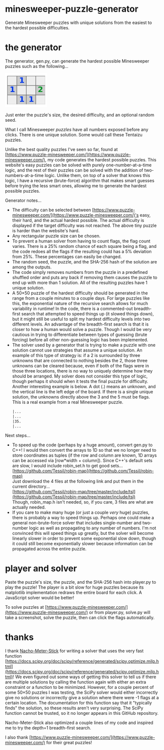 
# minesweeper-puzzle-generator
Generate Minesweeper puzzles with unique solutions from the easiest to the hardest possible difficulties.


# the generator

The generator, gen.py, can generate the hardest possible Minesweeper puzzles such as the following...

![small difficult sample puzzle](puzzle.jpg)

Just enter the puzzle's size, the desired difficulty, and an optional random seed.

What I call Minesweeper *puzzles* have all numbers exposed before any clicks. There is one unique solution. Some would call these Tentaizu puzzles.

Unlike the best quality puzzles I've seen so far, found at [https://www.puzzle-minesweeper.com/](https://www.puzzle-minesweeper.com/), my code generates the hardest possible puzzles. This website's easy puzzles can be solved with purely one-number-at-a-time logic, and the rest of their puzzles can be solved with the addition of two-numbers-at-a-time logic. Unlike them, on top of a solver that knows this logic, I have a recursive (brute-force) algorithm that makes smart guesses before trying the less smart ones, allowing me to generate the hardest possible puzzles.

Generator notes...
* The difficulty can be selected between [https://www.puzzle-minesweeper.com/](https://www.puzzle-minesweeper.com/)'s easy, their hard, and the actual hardest possible. The actual difficulty is displayed if the target difficulty was not reached. The above tiny puzzle is harder than the website's hard.
* Any rectangular puzzle size can be chosen.
* To prevent a human solver from having to count flags, the flag count varies. There is a 25% random chance of each square being a flag, and the code redoes all the flags if the resulting could has a 5% deviation from 25%. These percentages can easily be changed.
* The random seed, the puzzle, and the SHA-256 hash of the solution are among the outputs.
* The code simply removes numbers from the puzzle in a predefined shuffled order and puts any back if removing them causes the puzzle to end up with more than 1 solution. All of the resulting puzzles have 1 unique solution.
* A 50×50 puzzle of the hardest difficulty should be generated in the range from a couple minutes to a couple days. For large puzzles like this, the exponential nature of the recursive search allows for much variability in runtime! In the code, there is a commented-out breadth-first search that attempted to speed things up (it slowed things down), but it might still be useful to split my hardest difficulty levels into two different levels. An advantage of the breadth-first search is that it is closer to how a human would solve a puzzle. Though I would be very cautious in trying to differentiate between types of guessing (brute forcing) before all other non-guessing logic has been implemented.
* The solver used by a generator that is trying to make a puzzle with one solution cannot use strategies that assume a unique solution. An example of this type of strategy is: if a 2 is surrounded by three unknowns that are connected to nothing besides the 2, those three unknowns can be cleared because, even if both of the flags were in those three locations, there is no way to uniquely determine how they should be arranged. My solver does not consider this type of logic, though perhaps it should when it tests the final puzzle for difficulty. Another interesting example is below. A dot (.) means an unknown, and the vertical line is the left edge of the board. If there is a single unique solution, the unknowns directly above the 3 and the 5 must be flags. This is a real example from a real Minesweeper puzzle.
    ```
  |...
  |...
  |35.
  |...
    ```


Next steps...
* To speed up the code (perhaps by a huge amount), convert gen.py to C++! I would then convert the arrays to 1D so that we no longer need to store coordinates as tuples (if the row and column are known, 1D arrays can be accessed via \[row\*width + column\]). Since C++'s default sets are slow, I would include robin_set.h to get good sets...  
[https://github.com/Tessil/robin-map](https://github.com/Tessil/robin-map)  
Just download the 4 files at the following link and put them in the current directory...  
[https://github.com/Tessil/robin-map/tree/master/include/tsl](https://github.com/Tessil/robin-map/tree/master/include/tsl)  
Though, robin_map.h isn't needed, so, if you care, 3 files are what are actually needed.
* If you care to make many huge (or just a couple *very* huge) puzzles, there is probably a way to speed things up. Perhaps one could make a general non-brute-force solver that includes single-number and two-number logic as well as propagating to any number of numbers. I'm not convinced this will speed things up greatly, but the solver will become linearly slower in order to prevent some exponential slow down, though it could still become exponentially slower because information can be propagated across the entire puzzle.



# player and solver

Paste the puzzle's size, the puzzle, and the SHA-256 hash into player.py to play the puzzle! The player is a bit slow for huge puzzles because its matplotlib implementation redraws the entire board for each click. A JavaScript solver would be better!

To solve puzzles at [https://www.puzzle-minesweeper.com/](https://www.puzzle-minesweeper.com/) or from player.py, solve.py will take a screenshot, solve the puzzle, then can click the flags automatically.


# thanks

I thank [Nacho-Meter-Stick](https://github.com/Nacho-Meter-Stick) for writing a solver that uses the very fast function [https://docs.scipy.org/doc/scipy/reference/generated/scipy.optimize.milp.html](https://docs.scipy.org/doc/scipy/reference/generated/scipy.optimize.milp.html)! We even figured out some ways of getting this solver to tell us if there are multiple solutions by calling the function again with either an extra constraint or a function to be minimized. However, for a couple percent of some 50×50 puzzles I was testing, the SciPy solver would either incorrectly give no solutions or incorrectly give a solution where there were -1 flags at a certain location. The documentation for this function say that it "typically finds" the solution, so these results aren't very surprising. The SciPy function cannot be trusted, so it no longer appears in this GitHub repository.

Nacho-Meter-Stick also optimized a couple lines of my code and inspired me to try the depth=1 breadth-first search.

I also thank [https://www.puzzle-minesweeper.com/](https://www.puzzle-minesweeper.com/) for their great puzzles!


